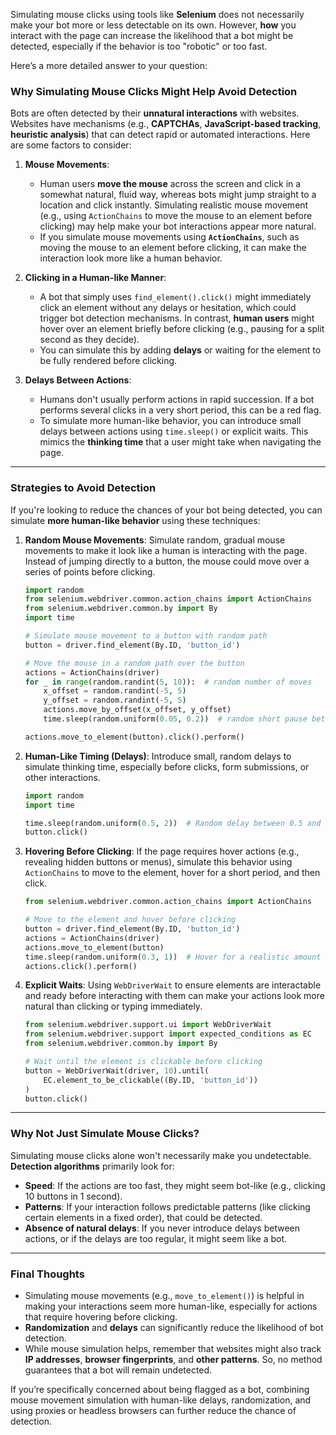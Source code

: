 Simulating mouse clicks using tools like **Selenium** does not necessarily make your bot more or less detectable on its own. However, **how** you interact with the page can increase the likelihood that a bot might be detected, especially if the behavior is too "robotic" or too fast.

Here’s a more detailed answer to your question:

### **Why Simulating Mouse Clicks Might Help Avoid Detection**

Bots are often detected by their **unnatural interactions** with websites. Websites have mechanisms (e.g., **CAPTCHAs**, **JavaScript-based tracking**, **heuristic analysis**) that can detect rapid or automated interactions. Here are some factors to consider:

1. **Mouse Movements**:
   - Human users **move the mouse** across the screen and click in a somewhat natural, fluid way, whereas bots might jump straight to a location and click instantly. Simulating realistic mouse movement (e.g., using `ActionChains` to move the mouse to an element before clicking) may help make your bot interactions appear more natural.
   - If you simulate mouse movements using **`ActionChains`**, such as moving the mouse to an element before clicking, it can make the interaction look more like a human behavior.

2. **Clicking in a Human-like Manner**:
   - A bot that simply uses `find_element().click()` might immediately click an element without any delays or hesitation, which could trigger bot detection mechanisms. In contrast, **human users** might hover over an element briefly before clicking (e.g., pausing for a split second as they decide).
   - You can simulate this by adding **delays** or waiting for the element to be fully rendered before clicking.

3. **Delays Between Actions**:
   - Humans don't usually perform actions in rapid succession. If a bot performs several clicks in a very short period, this can be a red flag.
   - To simulate more human-like behavior, you can introduce small delays between actions using `time.sleep()` or explicit waits. This mimics the **thinking time** that a user might take when navigating the page.

---

### **Strategies to Avoid Detection**

If you're looking to reduce the chances of your bot being detected, you can simulate **more human-like behavior** using these techniques:

1. **Random Mouse Movements**:
   Simulate random, gradual mouse movements to make it look like a human is interacting with the page. Instead of jumping directly to a button, the mouse could move over a series of points before clicking.

   ```python
   import random
   from selenium.webdriver.common.action_chains import ActionChains
   from selenium.webdriver.common.by import By
   import time

   # Simulate mouse movement to a button with random path
   button = driver.find_element(By.ID, 'button_id')

   # Move the mouse in a random path over the button
   actions = ActionChains(driver)
   for _ in range(random.randint(5, 10)):  # random number of moves
       x_offset = random.randint(-5, 5)
       y_offset = random.randint(-5, 5)
       actions.move_by_offset(x_offset, y_offset)
       time.sleep(random.uniform(0.05, 0.2))  # random short pause between moves

   actions.move_to_element(button).click().perform()
   ```

2. **Human-Like Timing (Delays)**:
   Introduce small, random delays to simulate thinking time, especially before clicks, form submissions, or other interactions.

   ```python
   import random
   import time

   time.sleep(random.uniform(0.5, 2))  # Random delay between 0.5 and 2 seconds
   button.click()
   ```

3. **Hovering Before Clicking**:
   If the page requires hover actions (e.g., revealing hidden buttons or menus), simulate this behavior using `ActionChains` to move to the element, hover for a short period, and then click.

   ```python
   from selenium.webdriver.common.action_chains import ActionChains

   # Move to the element and hover before clicking
   button = driver.find_element(By.ID, 'button_id')
   actions = ActionChains(driver)
   actions.move_to_element(button)
   time.sleep(random.uniform(0.3, 1))  # Hover for a realistic amount of time
   actions.click().perform()
   ```

4. **Explicit Waits**:
   Using `WebDriverWait` to ensure elements are interactable and ready before interacting with them can make your actions look more natural than clicking or typing immediately.

   ```python
   from selenium.webdriver.support.ui import WebDriverWait
   from selenium.webdriver.support import expected_conditions as EC
   from selenium.webdriver.common.by import By

   # Wait until the element is clickable before clicking
   button = WebDriverWait(driver, 10).until(
       EC.element_to_be_clickable((By.ID, 'button_id'))
   )
   button.click()
   ```

---

### **Why Not Just Simulate Mouse Clicks?**
Simulating mouse clicks alone won't necessarily make you undetectable. **Detection algorithms** primarily look for:
- **Speed**: If the actions are too fast, they might seem bot-like (e.g., clicking 10 buttons in 1 second).
- **Patterns**: If your interaction follows predictable patterns (like clicking certain elements in a fixed order), that could be detected.
- **Absence of natural delays**: If you never introduce delays between actions, or if the delays are too regular, it might seem like a bot.

---

### **Final Thoughts**
- Simulating mouse movements (e.g., `move_to_element()`) is helpful in making your interactions seem more human-like, especially for actions that require hovering before clicking.
- **Randomization** and **delays** can significantly reduce the likelihood of bot detection.
- While mouse simulation helps, remember that websites might also track **IP addresses**, **browser fingerprints**, and **other patterns**. So, no method guarantees that a bot will remain undetected.

If you’re specifically concerned about being flagged as a bot, combining mouse movement simulation with human-like delays, randomization, and using proxies or headless browsers can further reduce the chance of detection.